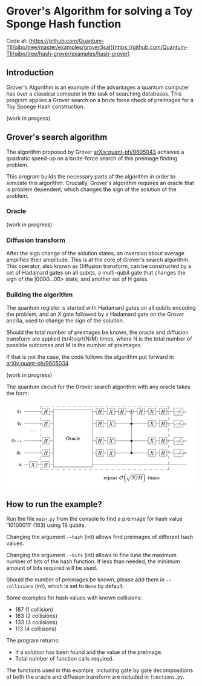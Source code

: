 # Grover's Algorithm for solving a Toy Sponge Hash function

Code at: [https://github.com/Quantum-TII/qibo/tree/master/examples/grover3sat](https://github.com/Quantum-TII/qibo/tree/hash-grover/examples/hash-grover)

## Introduction

Grover's Algorithm is an example of the advantages a quantum computer has over a classical computer in the task of searching databases. This program applies a Grover search on a brute force check of preimages for a Toy Sponge Hash construction.

(work in progess)

## Grover's search algorithm

The algorithm proposed by Grover [arXiv:quant-ph/9605043](https://arxiv.org/abs/quant-ph/9605043) achieves a quadratic speed-up on a brute-force search of this preimage finding problem.

This program builds the necessary parts of the algorithm in order to simulate this algorithm. Crucially, Grover's algorithm requires an oracle that is problem dependent, which changes the sign of the solution of the problem.

### Oracle

(work in progress)

### Diffusion transform

After the sign change of the solution states, an inversion about average amplifies their amplitude. This is at the core of Grover's search algorithm. This operator, also known as Diffusion transform, can be constructed by a set of Hadamard gates on all qubits, a multi-qubit gate that changes the sign of the |0000...00> state, and another set of H gates.

### Building the algorithm

The quantum register is started with Hadamard gates on all qubits encoding the problem, and an X gate followed by a Hadamard gate on the Grover ancilla, used to change the sign of the solution.

Should the total number of preimages be known, the oracle and diffusion transform are applied (π/4)sqrt(N/M) times, where N is the total number of possible outcomes and M is the number of preimages.

If that is not the case, the code follows the algorithm put forward in [arXiv:quant-ph/9605034](https://arxiv.org/abs/quant-ph/9605034).

(work in progress)

The quantum circuit for the Grover search algorithm with any oracle takes the form:

![grovercircuit](images/grover-circuit-image.png)

## How to run the example?

Run the file `main.py` from the console to find a preimage for hash value '10100011' (163) using 18 qubits.

Changing the argument `--hash` (int) allows find preimages of different hash values.

Changing the argument `--bits` (int) allows to fine tune the maximum number of bits of the hash function. If less than needed, the minimum amount of bits required will be used.

Should the number of preimages be known, please add them in `--collisions` (int), which is set to `None` by default. 

Some examples for hash values with known collisions:

- 187 (1 collision)
- 163 (2 collisions)
- 133 (3 collisions)
- 113 (4 collisions)

The program returns:

- If a solution has been found and the value of the preimage.
- Total number of function calls required.

The functions used in this example, including gate by gate decompositions of both the oracle and diffusion transform are included in `functions.py`.